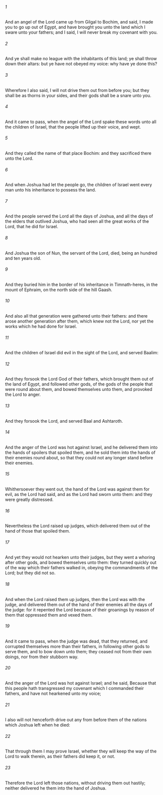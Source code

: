 ###### 1
And an angel of the Lord came up from Gilgal to Bochim, and said, I made you to go up out of Egypt, and have brought you unto the land which I sware unto your fathers; and I said, I will never break my covenant with you.

###### 2
And ye shall make no league with the inhabitants of this land; ye shall throw down their altars: but ye have not obeyed my voice: why have ye done this?

###### 3
Wherefore I also said, I will not drive them out from before you; but they shall be as thorns in your sides, and their gods shall be a snare unto you.

###### 4
And it came to pass, when the angel of the Lord spake these words unto all the children of Israel, that the people lifted up their voice, and wept.

###### 5
And they called the name of that place Bochim: and they sacrificed there unto the Lord.

###### 6
And when Joshua had let the people go, the children of Israel went every man unto his inheritance to possess the land.

###### 7
And the people served the Lord all the days of Joshua, and all the days of the elders that outlived Joshua, who had seen all the great works of the Lord, that he did for Israel.

###### 8
And Joshua the son of Nun, the servant of the Lord, died, being an hundred and ten years old.

###### 9
And they buried him in the border of his inheritance in Timnath-heres, in the mount of Ephraim, on the north side of the hill Gaash.

###### 10
And also all that generation were gathered unto their fathers: and there arose another generation after them, which knew not the Lord, nor yet the works which he had done for Israel.

###### 11
And the children of Israel did evil in the sight of the Lord, and served Baalim:

###### 12
And they forsook the Lord God of their fathers, which brought them out of the land of Egypt, and followed other gods, of the gods of the people that were round about them, and bowed themselves unto them, and provoked the Lord to anger.

###### 13
And they forsook the Lord, and served Baal and Ashtaroth.

###### 14
And the anger of the Lord was hot against Israel, and he delivered them into the hands of spoilers that spoiled them, and he sold them into the hands of their enemies round about, so that they could not any longer stand before their enemies.

###### 15
Whithersoever they went out, the hand of the Lord was against them for evil, as the Lord had said, and as the Lord had sworn unto them: and they were greatly distressed.

###### 16
Nevertheless the Lord raised up judges, which delivered them out of the hand of those that spoiled them.

###### 17
And yet they would not hearken unto their judges, but they went a whoring after other gods, and bowed themselves unto them: they turned quickly out of the way which their fathers walked in, obeying the commandments of the Lord; but they did not so.

###### 18
And when the Lord raised them up judges, then the Lord was with the judge, and delivered them out of the hand of their enemies all the days of the judge: for it repented the Lord because of their groanings by reason of them that oppressed them and vexed them.

###### 19
And it came to pass, when the judge was dead, that they returned, and corrupted themselves more than their fathers, in following other gods to serve them, and to bow down unto them; they ceased not from their own doings, nor from their stubborn way.

###### 20
And the anger of the Lord was hot against Israel; and he said, Because that this people hath transgressed my covenant which I commanded their fathers, and have not hearkened unto my voice;

###### 21
I also will not henceforth drive out any from before them of the nations which Joshua left when he died:

###### 22
That through them I may prove Israel, whether they will keep the way of the Lord to walk therein, as their fathers did keep it, or not.

###### 23
Therefore the Lord left those nations, without driving them out hastily; neither delivered he them into the hand of Joshua.

